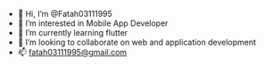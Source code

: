 - 👋 Hi, I’m @Fatah03111995
- 👀 I’m interested in Mobile App Developer
- 🌱 I’m currently learning flutter
- 💞️ I’m looking to collaborate on web and application development
- 📫 fatah03111995@gmail.com

<!---
Fatah03111995/Fatah03111995 is a ✨ special ✨ repository because its `README.md` (this file) appears on your GitHub profile.
You can click the Preview link to take a look at your changes.
--->
